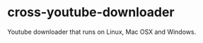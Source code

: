 cross-youtube-downloader
========================

Youtube downloader that runs on Linux, Mac OSX and Windows.
